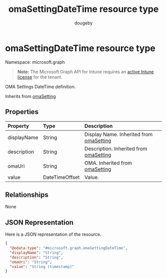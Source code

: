 ﻿---
title: "omaSettingDateTime resource type"
description: "OMA Settings DateTime definition."
author: "dougeby"
localization_priority: Normal
ms.prod: "intune"
doc_type: resourcePageType
---

# omaSettingDateTime resource type

Namespace: microsoft.graph

> **Note:** The Microsoft Graph API for Intune requires an [active Intune license](https://go.microsoft.com/fwlink/?linkid=839381) for the tenant.

OMA Settings DateTime definition.

Inherits from [omaSetting](../resources/intune-deviceconfig-omasetting.md)

## Properties

| Property    | Type           | Description                                                                               |
| :---------- | :------------- | :---------------------------------------------------------------------------------------- |
| displayName | String         | Display Name. Inherited from [omaSetting](../resources/intune-deviceconfig-omasetting.md) |
| description | String         | Description. Inherited from [omaSetting](../resources/intune-deviceconfig-omasetting.md)  |
| omaUri      | String         | OMA. Inherited from [omaSetting](../resources/intune-deviceconfig-omasetting.md)          |
| value       | DateTimeOffset | Value.                                                                                    |

## Relationships

None

## JSON Representation

Here is a JSON representation of the resource.

<!-- {
  "blockType": "resource",
  "@odata.type": "microsoft.graph.omaSettingDateTime"
}
-->

```json
{
  "@odata.type": "#microsoft.graph.omaSettingDateTime",
  "displayName": "String",
  "description": "String",
  "omaUri": "String",
  "value": "String (timestamp)"
}
```
